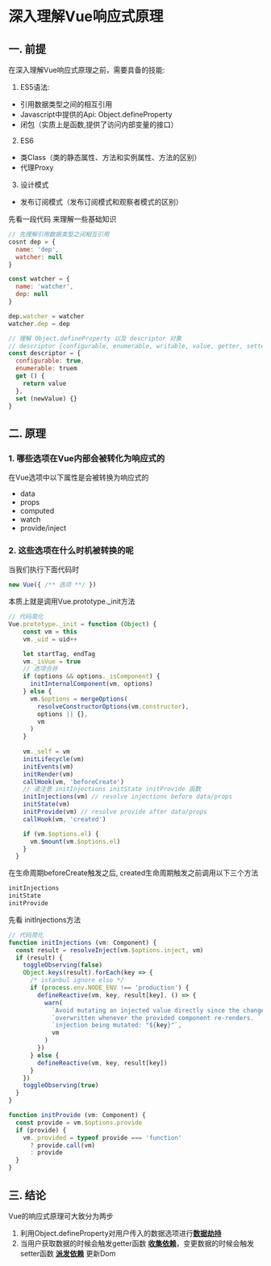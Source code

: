 # 深入理解Vue响应式原理

## 一. 前提
在深入理解Vue响应式原理之前，需要具备的技能:
1. ES5语法:
  * 引用数据类型之间的相互引用
  * Javascript中提供的Api: Object.defineProperty
  * 闭包（实质上是函数,提供了访问内部变量的接口）
2. ES6
  * 类Class（类的静态属性、方法和实例属性、方法的区别）
  * 代理Proxy
3. 设计模式
  * 发布订阅模式（发布订阅模式和观察者模式的区别）

先看一段代码 来理解一些基础知识
```js
// 先理解引用数据类型之间相互引用
cosnt dep = {
  name: 'dep',
  watcher: null
}

const watcher = {
  name: 'watcher',
  dep: null
}

dep.watcher = watcher
watcher.dep = dep
```
```js
// 理解 Object.defineProperty 以及 descriptor 对象
// descriptor {configurable, enumerable, writable, value, getter, setter}
const descriptor = {
  configurable: true,
  enumerable: truem
  get () {
    return value
  },
  set (newValue) {}
}
```

## 二. 原理

### 1. 哪些选项在Vue内部会被转化为响应式的
在Vue选项中以下属性是会被转换为响应式的
  * data
  * props
  * computed
  * watch
  * provide/inject

### 2. 这些选项在什么时机被转换的呢
当我们执行下面代码时
```js
new Vue({ /** 选项 **/ })
```
本质上就是调用Vue.prototype._init方法
```js
// 代码简化
Vue.prototype._init = function (Object) {
    const vm = this
    vm._uid = uid++

    let startTag, endTag
    vm._isVue = true
    // 选项合并
    if (options && options._isComponent) {
      initInternalComponent(vm, options)
    } else {
      vm.$options = mergeOptions(
        resolveConstructorOptions(vm.constructor),
        options || {},
        vm
      )
    }
    
    vm._self = vm
    initLifecycle(vm)
    initEvents(vm)
    initRender(vm)
    callHook(vm, 'beforeCreate')
    // 请注意 initInjections initState initProvide 函数
    initInjections(vm) // resolve injections before data/props
    initState(vm)
    initProvide(vm) // resolve provide after data/props
    callHook(vm, 'created')

    if (vm.$options.el) {
      vm.$mount(vm.$options.el)
    }
  }
```
在生命周期beforeCreate触发之后, created生命周期触发之前调用以下三个方法
```js
initInjections
initState
initProvide
```
先看 initInjections方法
```js
// 代码简化
function initInjections (vm: Component) {
  const result = resolveInject(vm.$options.inject, vm)
  if (result) {
    toggleObserving(false)
    Object.keys(result).forEach(key => {
      /* istanbul ignore else */
      if (process.env.NODE_ENV !== 'production') {
        defineReactive(vm, key, result[key], () => {
          warn(
            `Avoid mutating an injected value directly since the changes will be ` +
            `overwritten whenever the provided component re-renders. ` +
            `injection being mutated: "${key}"`,
            vm
          )
        })
      } else {
        defineReactive(vm, key, result[key])
      }
    })
    toggleObserving(true)
  }
}
```

```js
function initProvide (vm: Component) {
  const provide = vm.$options.provide
  if (provide) {
    vm._provided = typeof provide === 'function'
      ? provide.call(vm)
      : provide
  }
}
```



## 三. 结论
Vue的响应式原理可大致分为两步
  1. 利用Object.defineProperty对用户传入的数据选项进行<u>**数据劫持**</u>
  2. 当用户获取数据的时候会触发getter函数 <u>**收集依赖**</u>，变更数据的时候会触发setter函数 <u>**派发依赖**</u> 更新Dom